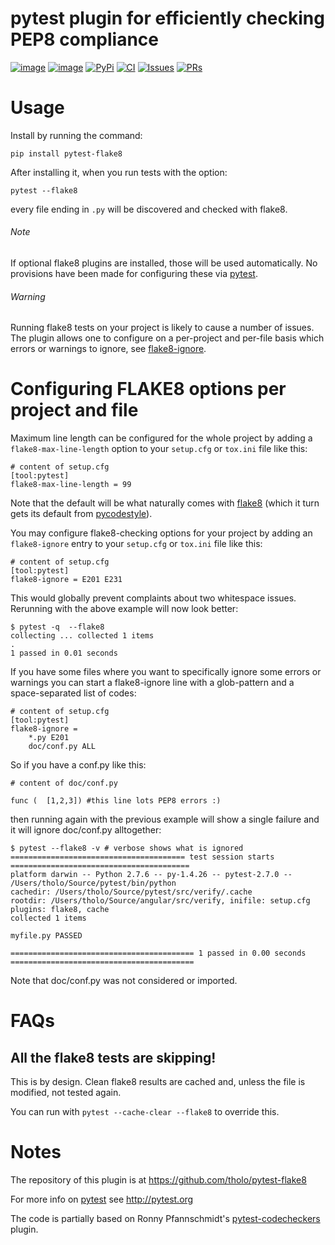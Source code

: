 pytest plugin for efficiently checking PEP8 compliance
===============

[![image](https://img.shields.io/pypi/v/pytest-flake8.svg)](https://pypi.python.org/pypi/pytest-flake8)
[![image](https://img.shields.io/pypi/pyversions/pytest-flake8.svg)](https://pypi.python.org/pypi/pytest-flake8)
[![PyPi](https://img.shields.io/pypi/status/pytest-flake8.svg)](https://pypi.python.org/pypi/pytest-flake8)
[![CI](https://github.com/VRGhost/pytest-flake8/actions/workflows/main.yml/badge.svg)](https://github.com/VRGhost/pytest-flake8/actions/workflows/main.yml)
[![Issues](https://img.shields.io/github/issues/VRGhost/pytest-flake8.svg)](https://github.com/VRGhost/pytest-flake8/issues)
[![PRs](https://img.shields.io/github/issues-pr/VRGhost/pytest-flake8.svg)](https://github.com/VRGhost/pytest-flake8/pulls)

Usage
=====

Install by running the command:

    pip install pytest-flake8

After installing it, when you run tests with the option:

    pytest --flake8

every file ending in `.py` will be discovered and checked with flake8.

###### Note

If optional flake8 plugins are installed, those will be used
automatically. No provisions have been made for configuring these via
[pytest](http://pytest.org).


###### Warning


Running flake8 tests on your project is likely to cause a number of
issues. The plugin allows one to configure on a per-project and per-file
basis which errors or warnings to ignore, see
[flake8-ignore](#flake8-ignore).


Configuring FLAKE8 options per project and file
===============================================

Maximum line length can be configured for the whole project by adding a
`flake8-max-line-length` option to your `setup.cfg` or `tox.ini` file
like this:

    # content of setup.cfg
    [tool:pytest]
    flake8-max-line-length = 99

Note that the default will be what naturally comes with
[flake8](https://pypi.python.org/pypi/flake8) (which it turn gets its
default from [pycodestyle](https://pypi.python.org/pypi/pycodestyle)).

You may configure flake8-checking options for your project by adding an
`flake8-ignore` entry to your `setup.cfg` or `tox.ini` file like this:

    # content of setup.cfg
    [tool:pytest]
    flake8-ignore = E201 E231

This would globally prevent complaints about two whitespace issues.
Rerunning with the above example will now look better:

    $ pytest -q  --flake8
    collecting ... collected 1 items
    .
    1 passed in 0.01 seconds

If you have some files where you want to specifically ignore some errors
or warnings you can start a flake8-ignore line with a glob-pattern and a
space-separated list of codes:

    # content of setup.cfg
    [tool:pytest]
    flake8-ignore = 
        *.py E201
        doc/conf.py ALL

So if you have a conf.py like this:

    # content of doc/conf.py

    func (  [1,2,3]) #this line lots PEP8 errors :)

then running again with the previous example will show a single failure
and it will ignore doc/conf.py alltogether:

    $ pytest --flake8 -v # verbose shows what is ignored
    ======================================= test session starts ========================================
    platform darwin -- Python 2.7.6 -- py-1.4.26 -- pytest-2.7.0 -- /Users/tholo/Source/pytest/bin/python
    cachedir: /Users/tholo/Source/pytest/src/verify/.cache
    rootdir: /Users/tholo/Source/angular/src/verify, inifile: setup.cfg
    plugins: flake8, cache
    collected 1 items

    myfile.py PASSED

    ========================================= 1 passed in 0.00 seconds =========================================

Note that doc/conf.py was not considered or imported.

FAQs
====

All the flake8 tests are skipping!
----------------------------------

This is by design. Clean flake8 results are cached and, unless the file
is modified, not tested again.

You can run with `pytest --cache-clear --flake8` to override this.

Notes
=====

The repository of this plugin is at
<https://github.com/tholo/pytest-flake8>

For more info on [pytest](http://pytest.org) see <http://pytest.org>

The code is partially based on Ronny Pfannschmidt\'s
[pytest-codecheckers](https://pypi.python.org/pypi/pytest-codecheckers)
plugin.
